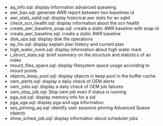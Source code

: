 * aq_info.sql:      display information advanced queueing 
* awr_bas.sql:      generate AWR report between two baselines id
* awr_stats_sqlid.sql:      display historical awr stats for an sqlid
* check_scn_health.sql:      display information about the scn health 
* create_awr_baseline_snap.sql:      create a static AWR baseline with snap id
* create_awr_baseline.sql:      create a static AWR baseline
* disk_ops.sql:      display disk file operations 
* ep_his.sql:      display explain plan history and current plan 
* high_water_mark.sql:      display information about high water mark 
* i_struct_stats.sql:      brief summary on the structure and statistics of an index
* mount_files_space.sql:      display filesystem space usage according to mount points 
* objects_keep_pool.sql:      display objects in keep pool in the buffer cache 
* oem_alerts.sql:      display a daily check of OEM alerts
* oem_jobs.sql:      display a daily check of OEM job failures 
* oem_stop_job.sql:      Stop oem job even if status is running
* pga_sid.sql:      display memory info for a sid 
* pga_uga.sql:      display pga and uga information 
* ses_pinning_aq.sql:      identify user sessions pinning Advanced Queue objects
* show_sched_job.sql:      display information about scheduler jobs 
